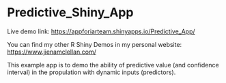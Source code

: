 # Predictive_Shiny_App

Live demo link: https://appforiarteam.shinyapps.io/Predictive_App/

You can find my other R Shiny Demos in my personal website: https://www.jienamclellan.com/

This example app is to demo the ability of predictive value (and confidence interval) in the propulation with dynamic inputs (predictors).  
